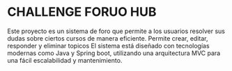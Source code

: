 # CHALLENGE FORUO HUB 

Este proyecto es un sistema de foro que permite a los usuarios resolver sus dudas sobre ciertos cursos de manera eficiente. Permite crear, editar, responder y eliminar topicos
El sistema está diseñado con tecnologías modernas como Java y Spring boot, utilizando una arquitectura MVC para una fácil escalabilidad y mantenimiento.

